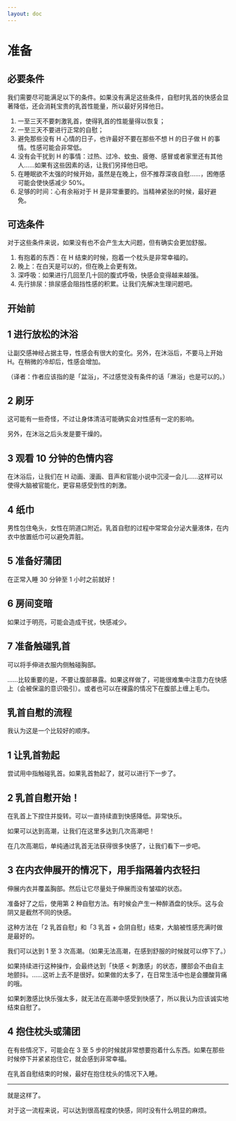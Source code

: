 ```yaml
---
layout: doc
---
```

# 准备

## 必要条件[​](#必要条件 "必要条件的直接链接")

我们需要尽可能满足以下的条件。如果没有满足这些条件，自慰时乳首的快感会显著降低，还会消耗宝贵的乳首性能量，所以最好另择他日。

1.  一至三天不要刺激乳首，使得乳首的性能量得以恢复；
2.  一至三天不要进行正常的自慰；
3.  避免那些没有 H 心情的日子，也许最好不要在那些不想 H 的日子做 H 的事情。性感可能会非常低。
4.  没有会干扰到 H 的事情：过热、过冷、蚊虫、疲倦、感冒或者家里还有其他人……如果有这些因素的话，让我们另择他日吧。
5.  在睡眠欲不太强的时候开始，虽然是在晚上，但不推荐深夜自慰……，困倦感可能会使快感减少 50%。
6.  足够的时间：心有余裕对于 H 是非常重要的。当精神紧张的时候，最好避免。

## 可选条件[​](#可选条件 "可选条件的直接链接")

对于这些条件来说，如果没有也不会产生太大问题，但有确实会更加舒服。

1.  有抱着的东西：在 H 结束的时候，抱着一个枕头是非常幸福的。
2.  晚上：在白天是可以的，但在晚上会更有效。
3.  深呼吸：如果进行几回至几十回的腹式呼吸，快感会变得越来越强。
4.  先行排尿：排尿感会阻挡性感的积累。让我们先解决生理问题吧。

## 开始前[​](#开始前 "开始前的直接链接")

## 1 进行放松的沐浴[​](#1-进行放松的沐浴 "1 进行放松的沐浴的直接链接")

让副交感神经占据主导，性感会有很大的变化。另外，在沐浴后，不要马上开始 H。在稍微的冷却后，性感会增加。

（译者：作者应该指的是「盆浴」，不过感觉没有条件的话「淋浴」也是可以的。）

## 2 刷牙[​](#2-刷牙 "2 刷牙的直接链接")

这可能有一些奇怪，不过让身体清洁可能确实会对性感有一定的影响。

另外，在沐浴之后头发是要干燥的。

## 3 观看 10 分钟的色情内容[​](#3-观看-10-分钟的色情内容 "3 观看 10 分钟的色情内容的直接链接")

在沐浴后，让我们在 H 动画、漫画、音声和官能小说中沉浸一会儿……这样可以使得大脑被官能化，更容易感受到性的刺激。

## 4 纸巾[​](#4-纸巾 "4 纸巾的直接链接")

男性包住龟头，女性在阴道口附近。乳首自慰的过程中常常会分泌大量液体，在内衣中放置纸巾可以避免弄脏。

## 5 准备好蒲团[​](#5-准备好蒲团 "5 准备好蒲团的直接链接")

在正常入睡 30 分钟至 1 小时之前就好！

## 6 房间变暗[​](#6-房间变暗 "6 房间变暗的直接链接")

如果过于明亮，可能会造成干扰，快感减少。

## 7 准备触碰乳首[​](#7-准备触碰乳首 "7 准备触碰乳首的直接链接")

可以将手伸进衣服内侧触碰胸部。

……比较重要的是，不要让腹部暴露。如果这样做了，可能很难集中注意力在快感上（会被保温的意识吸引）。或者也可以在裸露的情况下在腹部上缠上毛巾。

## 乳首自慰的流程[​](#乳首自慰的流程 "乳首自慰的流程的直接链接")

我认为这是一个比较好的顺序。

## 1 让乳首勃起[​](#1-让乳首勃起 "1 让乳首勃起的直接链接")

尝试用中指触碰乳首。如果乳首勃起了，就可以进行下一步了。

## 2 乳首自慰开始！[​](#2-乳首自慰开始 "2 乳首自慰开始！的直接链接")

在乳首上下捏住并旋转。可以一直持续直到快感降低。非常快乐。

如果可以达到高潮，让我们在这里多达到几次高潮吧！

在几次高潮后，单纯通过乳首无法获得很多快感了，让我们看下一步吧。

## 3 在内衣伸展开的情况下，用手指隔着内衣轻扫[​](#3-在内衣伸展开的情况下用手指隔着内衣轻扫 "3 在内衣伸展开的情况下，用手指隔着内衣轻扫的直接链接")

伸展内衣并覆盖胸部。然后让它尽量处于伸展而没有皱褶的状态。

准备好了之后，使用第 2 种自慰方法。有时候会产生一种醉酒盘的快乐。这与会阴又是截然不同的快感。

这种方法在「2 乳首自慰」和「3 乳首 + 会阴自慰」结束，大脑被性感充满时做是最好的。

我们可以达到 1 至 3 次高潮。（如果无法高潮，在感到舒服的时候就可以停下了。）

如果持续进行这种操作，会最终达到「快感 < 刺激感」的状态，腰部会不由自主地颤抖。……这听上去不是很好。如果做的太多了，在日常生活中也是会腰酸背痛的哦。

如果刺激感比快乐强太多，就无法在高潮中感受到快感了，所以我认为应该诚实地结束自慰了。

## 4 抱住枕头或蒲团[​](#4-抱住枕头或蒲团 "4 抱住枕头或蒲团的直接链接")

在有些情况下，可能会在 3 至 5 步的时候就非常想要抱着什么东西。如果在那些时候停下并紧紧抱住它，就会感到非常幸福。

在乳首自慰结束的时候，最好在抱住枕头的情况下入睡。

* * *

就是这样了。

对于这一流程来说，可以达到很高程度的快感，同时没有什么明显的麻烦。